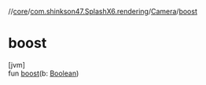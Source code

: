 //[core](../../../index.md)/[com.shinkson47.SplashX6.rendering](../index.md)/[Camera](index.md)/[boost](boost.md)

# boost

[jvm]\
fun [boost](boost.md)(b: [Boolean](https://kotlinlang.org/api/latest/jvm/stdlib/kotlin/-boolean/index.html))
